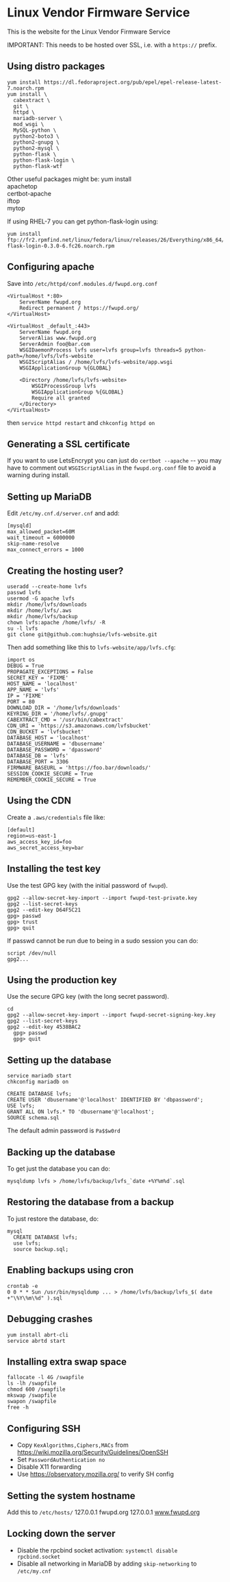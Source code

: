 Linux Vendor Firmware Service
=============================

This is the website for the Linux Vendor Firmware Service

IMPORTANT: This needs to be hosted over SSL, i.e. with a `https://` prefix.

## Using distro packages ##

    yum install https://dl.fedoraproject.org/pub/epel/epel-release-latest-7.noarch.rpm
    yum install \
      cabextract \
      git \
      httpd \
      mariadb-server \
      mod_wsgi \
      MySQL-python \
      python2-boto3 \
      python2-gnupg \
      python2-mysql \
      python-flask \
      python-flask-login \
      python-flask-wtf

Other useful packages might be:
    yum install \
      apachetop \
      certbot-apache \
      iftop \
      mytop

If using RHEL-7 you can get python-flask-login using:

    yum install ftp://fr2.rpmfind.net/linux/fedora/linux/releases/26/Everything/x86_64/os/Packages/p/python-flask-login-0.3.0-6.fc26.noarch.rpm

## Configuring apache ##

Save into `/etc/httpd/conf.modules.d/fwupd.org.conf`

    <VirtualHost *:80>
        ServerName fwupd.org
        Redirect permanent / https://fwupd.org/
    </VirtualHost>

    <VirtualHost _default_:443>
        ServerName fwupd.org
        ServerAlias www.fwupd.org
        ServerAdmin foo@bar.com
        WSGIDaemonProcess lvfs user=lvfs group=lvfs threads=5 python-path=/home/lvfs/lvfs-website
        WSGIScriptAlias / /home/lvfs/lvfs-website/app.wsgi
        WSGIApplicationGroup %{GLOBAL}

        <Directory /home/lvfs/lvfs-website>
            WSGIProcessGroup lvfs
            WSGIApplicationGroup %{GLOBAL}
            Require all granted
        </Directory>
    </VirtualHost>

then `service httpd restart` and `chkconfig httpd on`

## Generating a SSL certificate ##

If you want to use LetsEncrypt you can just do `certbot --apache` -- you may
have to comment out `WSGIScriptAlias` in the `fwupd.org.conf` file to avoid
a warning during install.

## Setting up MariaDB ##

Edit `/etc/my.cnf.d/server.cnf` and add:

    [mysqld]
    max_allowed_packet=60M
    wait_timeout = 6000000
    skip-name-resolve
    max_connect_errors = 1000

## Creating the hosting user? ##

    useradd --create-home lvfs
    passwd lvfs
    usermod -G apache lvfs
    mkdir /home/lvfs/downloads
    mkdir /home/lvfs/.aws
    mkdir /home/lvfs/backup
    chown lvfs:apache /home/lvfs/ -R
    su -l lvfs
    git clone git@github.com:hughsie/lvfs-website.git

Then add something like this to `lvfs-website/app/lvfs.cfg`:

    import os
    DEBUG = True
    PROPAGATE_EXCEPTIONS = False
    SECRET_KEY = 'FIXME'
    HOST_NAME = 'localhost'
    APP_NAME = 'lvfs'
    IP = 'FIXME'
    PORT = 80
    DOWNLOAD_DIR = '/home/lvfs/downloads'
    KEYRING_DIR = '/home/lvfs/.gnupg'
    CABEXTRACT_CMD = '/usr/bin/cabextract'
    CDN_URI = 'https://s3.amazonaws.com/lvfsbucket'
    CDN_BUCKET = 'lvfsbucket'
    DATABASE_HOST = 'localhost'
    DATABASE_USERNAME = 'dbusername'
    DATABASE_PASSWORD = 'dpassword'
    DATABASE_DB = 'lvfs'
    DATABASE_PORT = 3306
    FIRMWARE_BASEURL = 'https://foo.bar/downloads/'
    SESSION_COOKIE_SECURE = True
    REMEMBER_COOKIE_SECURE = True

## Using the CDN ##

Create a `.aws/credentials` file like:

    [default]
    region=us-east-1
    aws_access_key_id=foo
    aws_secret_access_key=bar

## Installing the test key ##

Use the test GPG key (with the initial password of `fwupd`).

    gpg2 --allow-secret-key-import --import fwupd-test-private.key
    gpg2 --list-secret-keys
    gpg2 --edit-key D64F5C21
    gpg> passwd
    gpg> trust
    gpg> quit

If passwd cannot be run due to being in a sudo session you can do:

    script /dev/null
    gpg2...

## Using the production key ##

Use the secure GPG key (with the long secret password).

    cd
    gpg2 --allow-secret-key-import --import fwupd-secret-signing-key.key
    gpg2 --list-secret-keys
    gpg2 --edit-key 4538BAC2
      gpg> passwd
      gpg> quit

## Setting up the database ##

    service mariadb start
    chkconfig mariadb on

    CREATE DATABASE lvfs;
    CREATE USER 'dbusername'@'localhost' IDENTIFIED BY 'dbpassword';
    USE lvfs;
    GRANT ALL ON lvfs.* TO 'dbusername'@'localhost';
    SOURCE schema.sql

The default admin password is `Pa$$w0rd`

## Backing up the database ##

To get just the database you can do:

    mysqldump lvfs > /home/lvfs/backup/lvfs_`date +%Y%m%d`.sql

## Restoring the database from a backup ##

To just restore the database, do:

    mysql
      CREATE DATABASE lvfs;
      use lvfs;
      source backup.sql;

## Enabling backups using cron ##

    crontab -e
    0 0 * * Sun /usr/bin/mysqldump ... > /home/lvfs/backup/lvfs_$( date +"\%Y\%m\%d" ).sql

## Debugging crashes ##

    yum install abrt-cli
    service abrtd start

## Installing extra swap space ##

    fallocate -l 4G /swapfile
    ls -lh /swapfile
    chmod 600 /swapfile
    mkswap /swapfile
    swapon /swapfile
    free -h

## Configuring SSH ##

 * Copy `KexAlgorithms,Ciphers,MACs` from https://wiki.mozilla.org/Security/Guidelines/OpenSSH
 * Set `PasswordAuthentication no`
 * Disable X11 forwarding
 * Use https://observatory.mozilla.org/ to verify SH config

## Setting the system hostname ##

Add this to `/etc/hosts/`
    127.0.0.1       fwupd.org
    127.0.0.1       www.fwupd.org

## Locking down the server ##

 * Disable the rpcbind socket activation: `systemctl disable rpcbind.socket`
 * Disable all networking in MariaDB by adding `skip-networking` to `/etc/my.cnf`
